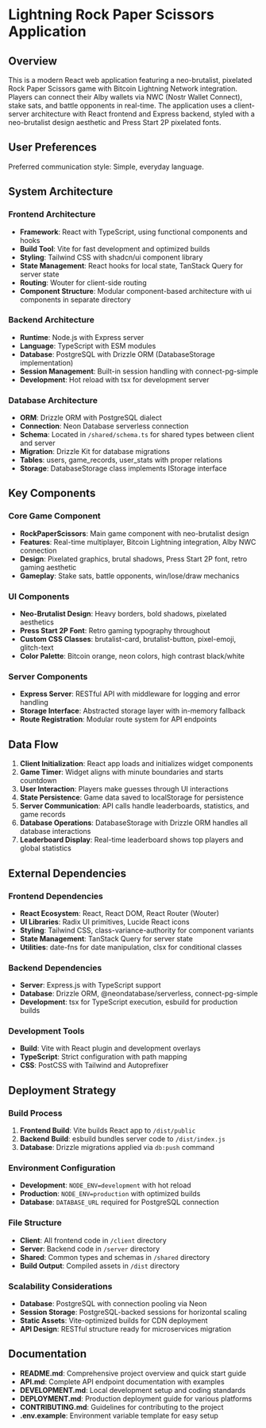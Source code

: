 # Lightning Rock Paper Scissors Application

## Overview

This is a modern React web application featuring a neo-brutalist, pixelated Rock Paper Scissors game with Bitcoin Lightning Network integration. Players can connect their Alby wallets via NWC (Nostr Wallet Connect), stake sats, and battle opponents in real-time. The application uses a client-server architecture with React frontend and Express backend, styled with a neo-brutalist design aesthetic and Press Start 2P pixelated fonts.

## User Preferences

Preferred communication style: Simple, everyday language.

## System Architecture

### Frontend Architecture
- **Framework**: React with TypeScript, using functional components and hooks
- **Build Tool**: Vite for fast development and optimized builds
- **Styling**: Tailwind CSS with shadcn/ui component library
- **State Management**: React hooks for local state, TanStack Query for server state
- **Routing**: Wouter for client-side routing
- **Component Structure**: Modular component-based architecture with ui components in separate directory

### Backend Architecture
- **Runtime**: Node.js with Express server
- **Language**: TypeScript with ESM modules
- **Database**: PostgreSQL with Drizzle ORM (DatabaseStorage implementation)
- **Session Management**: Built-in session handling with connect-pg-simple
- **Development**: Hot reload with tsx for development server

### Database Architecture
- **ORM**: Drizzle ORM with PostgreSQL dialect
- **Connection**: Neon Database serverless connection
- **Schema**: Located in `/shared/schema.ts` for shared types between client and server
- **Migration**: Drizzle Kit for database migrations
- **Tables**: users, game_records, user_stats with proper relations
- **Storage**: DatabaseStorage class implements IStorage interface

## Key Components

### Core Game Component
- **RockPaperScissors**: Main game component with neo-brutalist design
- **Features**: Real-time multiplayer, Bitcoin Lightning integration, Alby NWC connection
- **Design**: Pixelated graphics, brutal shadows, Press Start 2P font, retro gaming aesthetic
- **Gameplay**: Stake sats, battle opponents, win/lose/draw mechanics

### UI Components
- **Neo-Brutalist Design**: Heavy borders, bold shadows, pixelated aesthetics
- **Press Start 2P Font**: Retro gaming typography throughout
- **Custom CSS Classes**: brutalist-card, brutalist-button, pixel-emoji, glitch-text
- **Color Palette**: Bitcoin orange, neon colors, high contrast black/white

### Server Components
- **Express Server**: RESTful API with middleware for logging and error handling
- **Storage Interface**: Abstracted storage layer with in-memory fallback
- **Route Registration**: Modular route system for API endpoints

## Data Flow

1. **Client Initialization**: React app loads and initializes widget components
2. **Game Timer**: Widget aligns with minute boundaries and starts countdown
3. **User Interaction**: Players make guesses through UI interactions
4. **State Persistence**: Game data saved to localStorage for persistence
5. **Server Communication**: API calls handle leaderboards, statistics, and game records
6. **Database Operations**: DatabaseStorage with Drizzle ORM handles all database interactions
7. **Leaderboard Display**: Real-time leaderboard shows top players and global statistics

## External Dependencies

### Frontend Dependencies
- **React Ecosystem**: React, React DOM, React Router (Wouter)
- **UI Libraries**: Radix UI primitives, Lucide React icons
- **Styling**: Tailwind CSS, class-variance-authority for component variants
- **State Management**: TanStack Query for server state
- **Utilities**: date-fns for date manipulation, clsx for conditional classes

### Backend Dependencies
- **Server**: Express.js with TypeScript support
- **Database**: Drizzle ORM, @neondatabase/serverless, connect-pg-simple
- **Development**: tsx for TypeScript execution, esbuild for production builds

### Development Tools
- **Build**: Vite with React plugin and development overlays
- **TypeScript**: Strict configuration with path mapping
- **CSS**: PostCSS with Tailwind and Autoprefixer

## Deployment Strategy

### Build Process
1. **Frontend Build**: Vite builds React app to `/dist/public`
2. **Backend Build**: esbuild bundles server code to `/dist/index.js`
3. **Database**: Drizzle migrations applied via `db:push` command

### Environment Configuration
- **Development**: `NODE_ENV=development` with hot reload
- **Production**: `NODE_ENV=production` with optimized builds
- **Database**: `DATABASE_URL` required for PostgreSQL connection

### File Structure
- **Client**: All frontend code in `/client` directory
- **Server**: Backend code in `/server` directory  
- **Shared**: Common types and schemas in `/shared` directory
- **Build Output**: Compiled assets in `/dist` directory

### Scalability Considerations
- **Database**: PostgreSQL with connection pooling via Neon
- **Session Storage**: PostgreSQL-backed sessions for horizontal scaling
- **Static Assets**: Vite-optimized builds for CDN deployment
- **API Design**: RESTful structure ready for microservices migration

## Documentation
- **README.md**: Comprehensive project overview and quick start guide
- **API.md**: Complete API endpoint documentation with examples
- **DEVELOPMENT.md**: Local development setup and coding standards
- **DEPLOYMENT.md**: Production deployment guide for various platforms
- **CONTRIBUTING.md**: Guidelines for contributing to the project
- **.env.example**: Environment variable template for easy setup